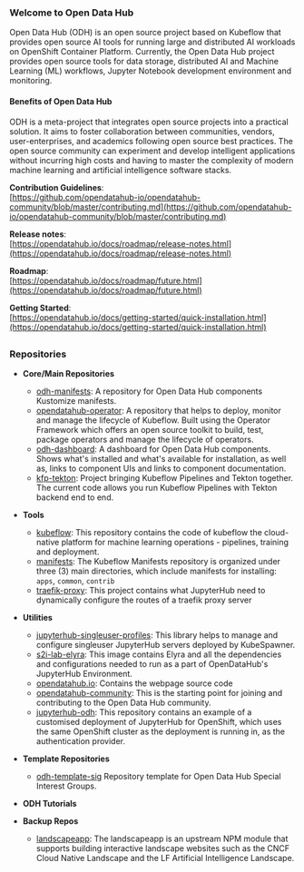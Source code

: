 ### Welcome to Open Data Hub 
Open Data Hub (ODH) is an open source project based on Kubeflow that provides open source AI tools for running large and distributed AI workloads on OpenShift Container Platform. Currently, the Open Data Hub project provides open source tools for data storage, distributed AI and Machine Learning (ML) workflows, Jupyter Notebook development environment and monitoring. 

#### Benefits of Open Data Hub 

ODH is a meta-project that integrates open source projects into a practical solution. It aims to foster collaboration between communities, vendors, user-enterprises, and academics following open source best practices. The open source community can experiment and develop intelligent applications without incurring high costs and having to master the complexity of modern machine learning and artificial intelligence software stacks. 

**Contribution Guidelines**:  
[https://github.com/opendatahub-io/opendatahub-community/blob/master/contributing.md](https://github.com/opendatahub-io/opendatahub-community/blob/master/contributing.md)

**Release notes**:  
[https://opendatahub.io/docs/roadmap/release-notes.html](https://opendatahub.io/docs/roadmap/release-notes.html)

**Roadmap**:  
[https://opendatahub.io/docs/roadmap/future.html](https://opendatahub.io/docs/roadmap/future.html)

**Getting Started**:  
[https://opendatahub.io/docs/getting-started/quick-installation.html](https://opendatahub.io/docs/getting-started/quick-installation.html)

##

### Repositories

 - **Core/Main Repositories**
	 * [odh-manifests](https://github.com/opendatahub-io/odh-manifests): A repository for Open Data Hub components Kustomize manifests. 
	 * [opendatahub-operator](https://github.com/opendatahub-io/opendatahub-operator): A repository that helps to deploy, monitor and manage the lifecycle of Kubeflow. Built using the Operator Framework which offers an open source toolkit to build, test, package operators and manage the lifecycle of operators.
	 * [odh-dashboard](https://github.com/opendatahub-io/odh-dashboard): A dashboard for Open Data Hub components. Shows what's installed and what's available for installation, as well as, links to component UIs and links to component documentation.
	 * [kfp-tekton](https://github.com/opendatahub-io/kfp-tekton): Project bringing Kubeflow Pipelines and Tekton together. The current code allows you run Kubeflow Pipelines with Tekton backend end to end.

  - **Tools**
  	 *  [kubeflow](https://github.com/opendatahub-io/kubeflow): This repository contains the code of kubeflow the cloud-native platform for machine learning operations - pipelines, training and deployment.
  	 *  [manifests](https://github.com/opendatahub-io/manifests): The Kubeflow Manifests repository is organized under three (3) main directories, which include manifests for installing: `apps`,  `common`, `contrib`
  	 * [traefik-proxy](https://github.com/opendatahub-io/traefik-proxy):  This project contains what JupyterHub need to dynamically configure the routes of a traefik proxy server


  - **Utilities** 
	  * [jupyterhub-singleuser-profiles](https://github.com/opendatahub-io/jupyterhub-singleuser-profiles): This library helps to manage and configure singleuser JupyterHub servers deployed by KubeSpawner.
	  * [s2i-lab-elyra](https://github.com/opendatahub-io/s2i-lab-elyra): This image contains Elyra and all the dependencies and configurations needed to run as a part of OpenDataHub's JupyterHub Environment.
 	 * [opendatahub.io](https://github.com/opendatahub-io/opendatahub.io):  Contains the webpage source code 
 	 * [opendatahub-community](https://github.com/opendatahub-io/opendatahub-community): This is the starting point for joining and contributing to the Open Data Hub community.
 	 * [jupyterhub-odh](https://github.com/opendatahub-io/jupyterhub-odh): This repository contains an example of a customised deployment of JupyterHub for OpenShift, which uses the same OpenShift cluster as the deployment is running in, as the authentication provider.

 - **Template Repositories**
	 * [odh-template-sig](https://github.com/opendatahub-io/odh-template-sig) Repository template for Open Data Hub Special Interest Groups.
	 
- **ODH Tutorials**

 	 
 - **Backup Repos** 
	 * [landscapeapp](https://github.com/opendatahub-io/landscapeapp): The landscapeapp is an upstream NPM module that supports building interactive landscape websites such as the CNCF Cloud Native Landscape and the LF Artificial Intelligence Landscape.

